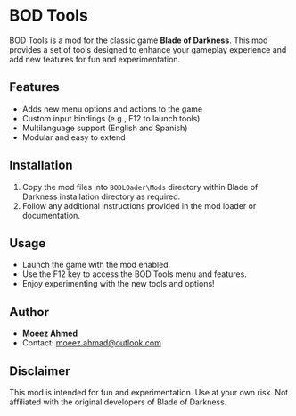 # BOD Tools

BOD Tools is a mod for the classic game **Blade of Darkness**. This mod provides a set of tools designed to enhance your gameplay experience and add new features for fun and experimentation.

## Features
- Adds new menu options and actions to the game
- Custom input bindings (e.g., F12 to launch tools)
- Multilanguage support (English and Spanish)
- Modular and easy to extend

## Installation
1. Copy the mod files into `BODLOader\Mods` directory within Blade of Darkness installation directory as required.
2. Follow any additional instructions provided in the mod loader or documentation.

## Usage
- Launch the game with the mod enabled.
- Use the F12 key to access the BOD Tools menu and features.
- Enjoy experimenting with the new tools and options!

## Author
- **Moeez Ahmed**
- Contact: moeez.ahmad@outlook.com

## Disclaimer
This mod is intended for fun and experimentation. Use at your own risk. Not affiliated with the original developers of Blade of Darkness.
